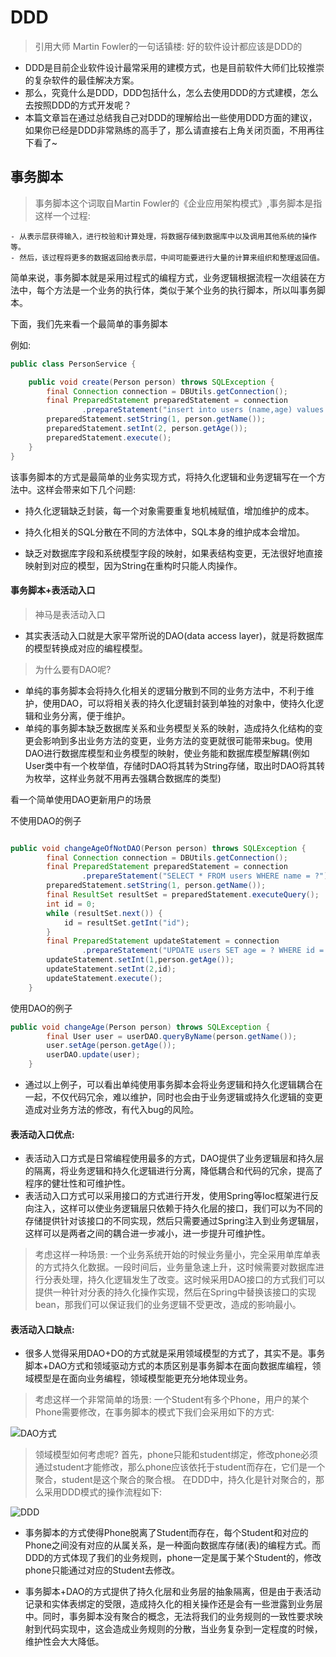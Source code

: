 # DDD

> 引用大师 Martin Fowler的一句话镇楼: 好的软件设计都应该是DDD的

- DDD是目前企业软件设计最常采用的建模方式，也是目前软件大师们比较推崇的复杂软件的最佳解决方案。
- 那么，究竟什么是DDD，DDD包括什么，怎么去使用DDD的方式建模，怎么去按照DDD的方式开发呢？
- 本篇文章旨在通过总结我自己对DDD的理解给出一些使用DDD方面的建议，如果你已经是DDD非常熟练的高手了，那么请直接右上角关闭页面，不用再往下看了~

## 事务脚本

> 事务脚本这个词取自Martin Fowler的《企业应用架构模式》,事务脚本是指这样一个过程: 
    
    - 从表示层获得输入，进行校验和计算处理，将数据存储到数据库中以及调用其他系统的操作等。
    - 然后，该过程将更多的数据返回给表示层，中间可能要进行大量的计算来组织和整理返回值。
    
简单来说，事务脚本就是采用过程式的编程方式，业务逻辑根据流程一次组装在方法中，每个方法是一个业务的执行体，类似于某个业务的执行脚本，所以叫事务脚本。

下面，我们先来看一个最简单的事务脚本

例如:

```java
public class PersonService {

    public void create(Person person) throws SQLException {
        final Connection connection = DBUtils.getConnection();
        final PreparedStatement preparedStatement = connection
                .prepareStatement("insert into users (name,age) values (?,?)");
        preparedStatement.setString(1, person.getName());
        preparedStatement.setInt(2, person.getAge());
        preparedStatement.execute();
    }
}

```
该事务脚本的方式是最简单的业务实现方式，将持久化逻辑和业务逻辑写在一个方法中。这样会带来如下几个问题:

- 持久化逻辑缺乏封装，每一个对象需要重复地机械赋值，增加维护的成本。

- 持久化相关的SQL分散在不同的方法体中，SQL本身的维护成本会增加。

- 缺乏对数据库字段和系统模型字段的映射，如果表结构变更，无法很好地直接映射到对应的模型，因为String在重构时只能人肉操作。

#### 事务脚本+表活动入口

> 神马是表活动入口
	
- 其实表活动入口就是大家平常所说的DAO(data access layer)，就是将数据库的模型转换成对应的编程模型。

> 为什么要有DAO呢?

- 单纯的事务脚本会将持久化相关的逻辑分散到不同的业务方法中，不利于维护，使用DAO，可以将相关表的持久化逻辑封装到单独的对象中，使持久化逻辑和业务分离，便于维护。
- 单纯的事务脚本缺乏数据库关系和业务模型关系的映射，造成持久化结构的变更会影响到多出业务方法的变更，业务方法的变更就很可能带来bug。使用DAO进行数据库模型和业务模型的映射，使业务能和数据库模型解耦(例如User类中有一个枚举值，存储时DAO将其转为String存储，取出时DAO将其转为枚举，这样业务就不用再去强耦合数据库的类型)

看一个简单使用DAO更新用户的场景

不使用DAO的例子

```java

public void changeAgeOfNotDAO(Person person) throws SQLException {
        final Connection connection = DBUtils.getConnection();
        final PreparedStatement preparedStatement = connection
                .prepareStatement("SELECT * FROM users WHERE name = ?");
        preparedStatement.setString(1, person.getName());
        final ResultSet resultSet = preparedStatement.executeQuery();
        int id = 0;
        while (resultSet.next()) {
            id = resultSet.getInt("id");
        }
        final PreparedStatement updateStatement = connection
                .prepareStatement("UPDATE users SET age = ? WHERE id = ?");
        updateStatement.setInt(1,person.getAge());
        updateStatement.setInt(2,id);
        updateStatement.execute();
    }
```

使用DAO的例子

```java 
public void changeAge(Person person) throws SQLException {
        final User user = userDAO.queryByName(person.getName());
        user.setAge(person.getAge());
        userDAO.update(user);
    }   
```

- 通过以上例子，可以看出单纯使用事务脚本会将业务逻辑和持久化逻辑耦合在一起，不仅代码冗余，难以维护，同时也会由于业务逻辑或持久化逻辑的变更造成对业务方法的修改，有代入bug的风险。

#### 表活动入口优点:

- 表活动入口方式是日常编程使用最多的方式，DAO提供了业务逻辑层和持久层的隔离，将业务逻辑和持久化逻辑进行分离，降低耦合和代码的冗余，提高了程序的健壮性和可维护性。
- 表活动入口方式可以采用接口的方式进行开发，使用Spring等Ioc框架进行反向注入，这样可以使业务逻辑层只依赖于持久化层的接口，我们可以为不同的存储提供针对该接口的不同实现，然后只需要通过Spring注入到业务逻辑层，这样可以是两者之间的耦合进一步减小，进一步提升可维护性。
    
> 考虑这样一种场景: 一个业务系统开始的时候业务量小，完全采用单库单表的方式持久化数据。一段时间后，业务量急速上升，这时候需要对数据库进行分表处理，持久化逻辑发生了改变。这时候采用DAO接口的方式我们可以提供一种针对分表的持久化操作实现，然后在Spring中替换该接口的实现bean，那我们可以保证我们的业务逻辑不受更改，造成的影响最小。

#### 表活动入口缺点:

- 很多人觉得采用DAO+DO的方式就是采用领域模型的方式了，其实不是。事务脚本+DAO方式和领域驱动方式的本质区别是事务脚本在面向数据库编程，领域模型是在面向业务编程，领域模型能更充分地体现业务。

> 考虑这样一个非常简单的场景: 一个Student有多个Phone，用户的某个Phone需要修改，在事务脚本的模式下我们会采用如下的方式:

![DAO方式](https://os.alipayobjects.com/rmsportal/WHhzKhgwAbgALhy.png)

> 领域模型如何考虑呢? 首先，phone只能和student绑定，修改phone必须通过student才能修改，那么phone应该依托于student而存在，它们是一个聚合，student是这个聚合的聚合根。 在DDD中，持久化是针对聚合的，那么采用DDD模式的操作流程如下:

![DDD](https://os.alipayobjects.com/rmsportal/TcYVNnZZZweHGiI.png)

- 事务脚本的方式使得Phone脱离了Student而存在，每个Student和对应的Phone之间没有对应的从属关系，是一种面向数据库存储(表)的编程方式。而DDD的方式体现了我们的业务规则，phone一定是属于某个Student的，修改phone只能通过对应的Student去修改。

- 事务脚本+DAO的方式提供了持久化层和业务层的抽象隔离，但是由于表活动记录和实体表绑定的受限，造成持久化的相关操作还是会有一些泄露到业务层中。同时，事务脚本没有聚合的概念，无法将我们的业务规则的一致性要求映射到代码实现中，这会造成业务规则的分散，当业务复杂到一定程度的时候，维护性会大大降低。